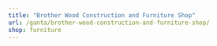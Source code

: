 ```yaml
---
title: "Brother Wood Construction and Furniture Shop"
url: /ganta/brother-wood-construction-and-furniture-shop/
shop: furniture
---
```

